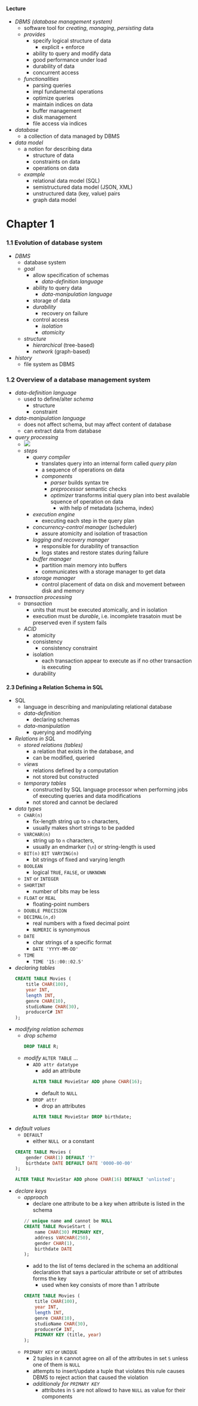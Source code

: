 

#### Lecture

+ _DBMS (database management system)_ 
    + software tool for _creating_, _managing_, _persisting_ data
    + _provides_ 
        + specify logical structure of data 
            + explicit + enforce
        + ability to query and modify data 
        + good performance under load 
        + durability of data 
        + concurrent access 
    + _functionalities_ 
        + parsing queries 
        + impl fundamental operations 
        + optimize queries 
        + maintain indices on data 
        + buffer management 
        + disk management
        + file access via indices
+ _database_
    + a collection of data managed by DBMS
+ _data model_ 
    + a notion for describing data 
        + structure of data 
        + constraints on data 
        + operations on data 
    + _example_
        + relational data model (SQL)
        + semistructured data model (JSON, XML)
        + unstructured data (key, value) pairs
        + graph data model


# Chapter 1


### 1.1 Evolution of database system


+ _DBMS_
    + database system 
    + _goal_ 
        + allow specification of schemas 
            + _data-definition language_
        + ability to query data 
            + _data-manipulation language_ 
        + storage of data 
        + _durability_
            + recovery on failure
        + control access
            + _isolation_ 
            + _atomicity_
    + _structure_ 
        + _hierarchical_ (tree-based)
        + _network_ (graph-based)
+ _history_ 
    + file system as DBMS

### 1.2 Overview of a database management system


+ _data-definition language_ 
    + used to define/alter _schema_ 
        + structure
        + constraint
+ _data-manipulation language_ 
    + does not affect schema, but may affect content of database
    + can extract data from database
+ _query processing_    
    + ![](2017-09-16-12-25-00.png)
    + _steps_
        + _query compiler_ 
            + translates query into an internal form called _query plan_
            + a sequence of operations on data
            + _components_ 
                + _parser_ builds syntax tre
                + _preprocessor_ semantic checks 
                + _optimizer_ transforms initial query plan into best available squence of operation on data 
                    + with help of metadata (schema, index)
        + _execution engine_ 
            + executing each step in the query plan
        + _concurrency-control manager_ (scheduler)
            + assure atomicity and isolation of trasaction
        + _logging and recovery manager_
            + responsible for durability of transaction
            + logs states and restore states during failure
        + _buffer manager_
            + partition main memory into buffers
            + communicates with a storage manager to get data
        + _storage manager_     
            + control placement of data on disk and movement between disk and memory
+ _transaction processing_ 
    + _transaction_ 
        + units that must be executed atomically, and in isolation
        + execution must be _durable_, i.e. incomplete trasatoin must be preserved even if system fails 
    + _ACID_    
        + atomicity
        + consistency
            + consistency constraint
        + isolation
            + each transaction appear to execute as if no other transaction is executing
        + durability




#### 2.3 Defining a Relation Schema in SQL 


+ SQL
    + language in describing and manipulating relational database
    + _data-definition_ 
        + declaring schemas 
    + _data-manipulation_ 
        + querying and modifying
+ _Relations in SQL_ 
    + _stored relations (tables)_ 
        + a relation that exists in the database, and 
        + can be modified, queried
    + _views_   
        + relations defined by a computation 
        + not stored but constructed
    + _temporary tables_ 
        + constructed by SQL language processor when performing jobs of executing queries and data modifications 
        + not stored and cannot be declared
+ _data types_ 
    + `CHAR(n)` 
        + fix-length string up to `n` characters, 
        + usually makes short strings to be padded
    + `VARCHAR(n)` 
        + string up to `n` characters, 
        + usually an endmarker (`\n`) or string-length is used
    + `BIT(n)` `BIT VARYING(n)` 
        + bit strings of fixed and varying length 
    + `BOOLEAN` 
        + logical `TRUE`, `FALSE`, or `UNKNOWN`
    + `INT` or `INTEGER` 
    + `SHORTINT`
        + number of bits may be less
    + `FLOAT` or `REAL`
        + floating-point numbers
    + `DOUBLE PRECISION`
    + `DECIMAL(n,d)`
        + real numbers with a fixed decimal point
        + `NUMERIC` is synonymous
    + `DATE`
        + char strings of a specific format 
        + `DATE 'YYYY-MM-DD'`
    + `TIME`
        + `TIME '15::00::02.5'`
+ _declaring tables_ 
    ```sql 
    CREATE TABLE Movies (
        title CHAR(100),
        year INT,
        length INT, 
        genre CHAR(10),
        studioName CHAR(30),
        producerC# INT
    );
    ```
+ _modifying relation schemas_  
    + _drop schema_
        ```sql 
        DROP TABLE R;
        ```
    + _modify_ `ALTER TABLE` ... 
        + `ADD attr datatype`
            + add an attribute
            ```sql 
            ALTER TABLE MovieStar ADD phone CHAR(16);
            ```
            + default to `NULL` 
        + `DROP attr`
            + drop an attributes
            ```sql 
            ALTER TABLE MovieStar DROP birthdate;
            ```
+ _default values_ 
    + `DEFAULT`
        + either `NULL `or a constant 
    ```sql 
    CREATE TABLE Movies (
        gender CHAR(1) DEFAULT '?'
        birthdate DATE DEFAULT DATE '0000-00-00'
    );
    ```
    ```sql 
    ALTER TABLE MovieStar ADD phone CHAR(16) DEFAULT 'unlisted';
    ```
+ _declare keys_ 
    + _approach_ 
        + declare one attribute to be a key when attribute is listed in the schema
        ```sql 
        // unique name and cannot be NULL
        CREATE TABLE MovieStart (
            name CHAR(30) PRIMARY KEY,
            address VARCHAR(250),
            gender CHAR(1),
            birthdate DATE
        );
        ```
        + add to the list of tems declared in the schema an additional declaration that says a particular attribute or set of attributes forms the key
            + used when key consists of more than 1 attribute
        ```sql 
        CREATE TABLE Movies (
            title CHAR(100),
            year INT,
            length INT, 
            genre CHAR(10),
            studioName CHAR(30),
            producerC# INT,
            PRIMARY KEY (title, year)
        );
        ```
    + `PRIMARY KEY` or `UNIQUE`
        + 2 tuples in `R` cannot agree on all of the attributes in set `S` unless one of them is `NULL`
        + attempts to insert/update a tuple that violates this rule causes DBMS to reject action that caused the violation
        + _additionaly for `PRIMARY KEY`_ 
            + attributes in `S` are not allowd to have `NULL` as value for their components
    

    